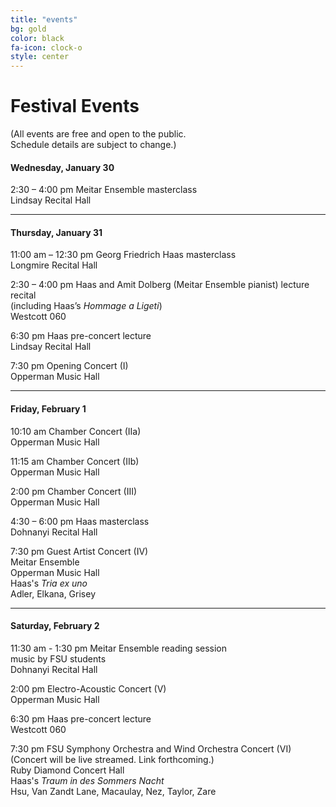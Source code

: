 ```yaml
---
title: "events"
bg: gold
color: black
fa-icon: clock-o
style: center
---
```

# Festival Events
(All events are free and open to the public.<br>Schedule details are subject to change.)

#### Wednesday, January 30
2:30 – 4:00 pm Meitar Ensemble masterclass<br />
Lindsay Recital Hall

---------------------------------------

#### Thursday, January 31
11:00 am – 12:30 pm Georg Friedrich Haas masterclass<br />
Longmire Recital Hall

2:30 – 4:00 pm Haas and Amit Dolberg (Meitar Ensemble pianist) lecture recital  
(including Haas’s *Hommage a Ligeti*)  
Westcott 060

6:30 pm Haas pre-concert lecture  
Lindsay Recital Hall

7:30 pm Opening Concert (I)  
Opperman Music Hall  
<!--
Andriessen’s *Garden of Eros*<br />
Choi, Kubík, McFerron, Nez, Primosch<br />
with Eppes Quartet, Phyllis Pancella, Hui-Ting Yang, Klaudia Szlachta
-->

---------------------------------------

#### Friday, February 1
10:10 am Chamber Concert (IIa)  
Opperman Music Hall  
<!--
Cheung, Conklin, Kramer, Spotts
-->

11:15 am Chamber Concert (IIb)  
Opperman Music Hall  
<!--
Barkley, Chua, Taylor
-->

2:00 pm Chamber Concert (III)  
Opperman Music Hall  
<!--
Andriessen, Benadon, Demos, Kilstofte, Navarro, Štochl
-->

4:30 – 6:00 pm Haas masterclass  
Dohnanyi Recital Hall

7:30 pm Guest Artist Concert (IV)  
Meitar Ensemble  
Opperman Music Hall  
Haas's *Tria ex uno*  
Adler, Elkana, Grisey
 
---------------------------------------

#### Saturday, February 2
11:30 am - 1:30 pm
Meitar Ensemble reading session  
music by FSU students  
Dohnanyi Recital Hall

2:00 pm Electro-Acoustic Concert (V)  
Opperman Music Hall  
<!--
Broening, Callender, Lillios, Koonce, Thompson
-->

6:30 pm Haas pre-concert lecture  
Westcott 060

7:30 pm FSU Symphony Orchestra and Wind Orchestra Concert (VI)  
(Concert will be live streamed. Link forthcoming.)  
Ruby Diamond Concert Hall  
Haas's *Traum in des Sommers Nacht*  
Hsu, Van Zandt Lane, Macaulay, Nez, Taylor, Zare


